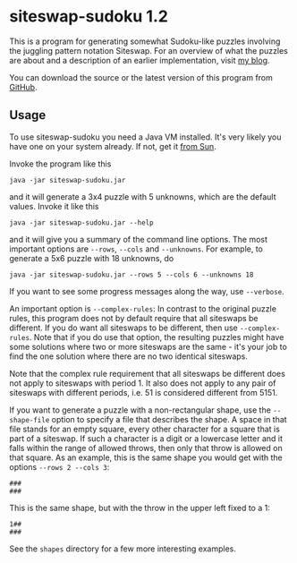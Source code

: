 siteswap-sudoku 1.2
===================

This is a program for generating somewhat Sudoku-like puzzles
involving the juggling pattern notation Siteswap.  For an overview of
what the puzzles are about and a description of an earlier
implementation, visit [my blog](http://schani.wordpress.com/2006/04/09/a-siteswap-puzzle/).

You can download the source or the latest version of this program from
[GitHub](http://github.com/schani/clj-siteswap-sudoku).

Usage
-----

To use siteswap-sudoku you need a Java VM installed.  It's very likely
you have one on your system already.  If not, get it
[from Sun](http://java.sun.com/javase/downloads/index.jsp).

Invoke the program like this

    java -jar siteswap-sudoku.jar

and it will generate a 3x4 puzzle with 5 unknowns, which are the
default values.  Invoke it like this

    java -jar siteswap-sudoku.jar --help

and it will give you a summary of the command line options.  The most
important options are `--rows`, `--cols` and `--unknowns`.  For
example, to generate a 5x6 puzzle with 18 unknowns, do

    java -jar siteswap-sudoku.jar --rows 5 --cols 6 --unknowns 18

If you want to see some progress messages along the way, use
`--verbose`.

An important option is `--complex-rules`: In contrast to the original
puzzle rules, this program does not by default require that all
siteswaps be different.  If you do want all siteswaps to be different,
then use `--complex-rules`.  Note that if you do use that option, the
resulting puzzles might have some solutions where two or more
siteswaps are the same - it's your job to find the one solution where
there are no two identical siteswaps.

Note that the complex rule requirement that all siteswaps be different
does not apply to siteswaps with period 1.  It also does not apply to
any pair of siteswaps with different periods, i.e. 51 is considered
different from 5151.

If you want to generate a puzzle with a non-rectangular shape, use the
`--shape-file` option to specify a file that describes the shape.  A
space in that file stands for an empty square, every other character
for a square that is part of a siteswap.  If such a character is a
digit or a lowercase letter and it falls within the range of allowed
throws, then only that throw is allowed on that square.  As an
example, this is the same shape you would get with the options
`--rows 2 --cols 3`:

    ###
    ###

This is the same shape, but with the throw in the upper left fixed to
a 1:

    1##
    ###

See the `shapes` directory for a few more interesting examples.

